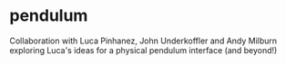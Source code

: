 # pendulum
Collaboration with Luca Pinhanez, John Underkoffler and Andy Milburn exploring Luca's ideas for a physical pendulum interface (and beyond!)
